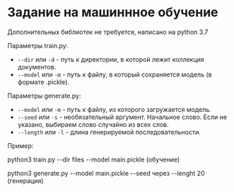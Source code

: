 # Задание на машиннное обучение

Дополнительных библиотек не требуется, написано на python 3.7

Параметры train.py:

* `--dir` или `-d` - путь к директории, в которой лежит коллекция документов.
* `--model` или `-m` - путь к файлу, в который сохраняется модель (в формате .pickle).

Параметры generate.py:

* `--model` или `-m` - путь к файлу, из которого загружается модель.
* `--seed` или `-s` - необязательный аргумент. Начальное слово. Если не указано, выбираем слово случайно из всех слов.
* `--length` или `-l` - длина генерируемой последовательности.

Пример:

python3 train.py --dir files --model main.pickle (обучение)

python3 generate.py --model main.pickle --seed через --lenght 20 (генерация)
